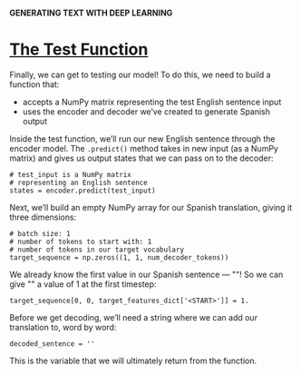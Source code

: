#### GENERATING TEXT WITH DEEP LEARNING
# [The Test Function](https://www.codecademy.com/paths/build-chatbots-with-python/tracks/deep-learning-and-generative-chatbots/modules/deep-learning-for-nlp/lessons/generating-text-with-deep-learning/exercises/the-seq2seq-test-function)
Finally, we can get to testing our model! To do this, we need to build a function that:
* accepts a NumPy matrix representing the test English sentence input
* uses the encoder and decoder we’ve created to generate Spanish output

Inside the test function, we’ll run our new English sentence through the encoder model. The `.predict()` method takes in new input (as a NumPy matrix) and gives us output states that we can pass on to the decoder:
```
# test_input is a NumPy matrix
# representing an English sentence
states = encoder.predict(test_input)
```
Next, we’ll build an empty NumPy array for our Spanish translation, giving it three dimensions:
```
# batch size: 1
# number of tokens to start with: 1
# number of tokens in our target vocabulary
target_sequence = np.zeros((1, 1, num_decoder_tokens))
```
We already know the first value in our Spanish sentence — "<Start>"! So we can give "<Start>" a value of 1 at the first timestep:
```
target_sequence[0, 0, target_features_dict['<START>']] = 1.
```
Before we get decoding, we’ll need a string where we can add our translation to, word by word:
```
decoded_sentence = ''
```
This is the variable that we will ultimately return from the function.


